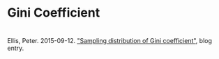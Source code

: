 # Gini Coefficient

#

Ellis, Peter. 2015-09-12. ["Sampling distribution of Gini coefficient"](http://ellisp.github.io/blog/2015/09/12/inequality-stats-distributions/), blog entry.



